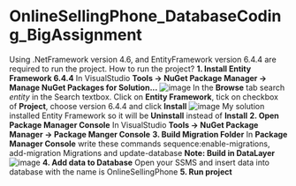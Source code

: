 # OnlineSellingPhone_DatabaseCoding_BigAssignment
Using .NetFramework version 4.6, and EntityFramework version 6.4.4 are required to run the project.
How to run the project?
**1. Install Entity Framework 6.4.4**
    In VisualStudio **Tools -> NuGet Package Manager -> Manage NuGet Packages for Solution...**
    ![image](https://github.com/DNhat283N/OnlineSellingPhone_DatabaseCoding_BigAssignment/assets/112379980/7cffb516-d988-4e4b-a078-ec8dc94b447d)
    In the **Browse** tab search _entity_ in the Search textbox.
    Click on **Entity Framework**, tick on checkbox of **Project**, choose version 6.4.4 and click **Install** 
    ![image](https://github.com/DNhat283N/OnlineSellingPhone_DatabaseCoding_BigAssignment/assets/112379980/c3041886-0b55-433c-ac72-d986888fa006)
    My solution installed Entity Framework so it will be **Uninstall** instead of **Install**
**2. Open Package Manager Console**
    In VisualStudio **Tools -> NuGet Package Manager -> Package Manger Console**
**3. Build Migration Folder**
    In **Package Manager Console** write these commands sequence:enable-migrations, add-migration Migrations and update-database
    **Note: Build in DataLayer**
    ![image](https://github.com/DNhat283N/OnlineSellingPhone_DatabaseCoding_BigAssignment/assets/112379980/53bef44a-caf9-4163-a78b-d64cded9d146)
**4. Add data to Database**
    Open your SSMS and insert data into database with the name is OnlineSellingPhone
**5. Run project**
